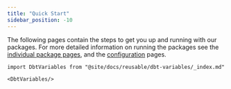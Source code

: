 ```yaml
---
title: "Quick Start"
sidebar_position: -10
---
```


The following pages contain the steps to get you up and running with our packages. For more detailed information on running the packages see the [individual package pages](/docs/modeling-your-data/modeling-your-data-with-dbt/dbt-models/index.md), and the [configuration](/docs/modeling-your-data/modeling-your-data-with-dbt/dbt-configuration/index.md) pages.

```mdx-code-block
import DbtVariables from "@site/docs/reusable/dbt-variables/_index.md"

<DbtVariables/>
```
